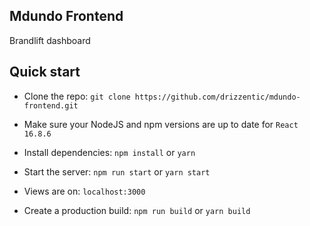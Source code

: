 ## Mdundo Frontend
Brandlift dashboard

## Quick start

- Clone the repo: `git clone https://github.com/drizzentic/mdundo-frontend.git`

- Make sure your NodeJS and npm versions are up to date for `React 16.8.6`

- Install dependencies: `npm install` or `yarn`

- Start the server: `npm run start` or `yarn start`

- Views are on: `localhost:3000`

- Create a production build: `npm run build` or `yarn build`
